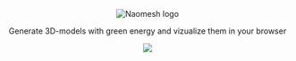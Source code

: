 
<div align="center">
  <img src="https://user-images.githubusercontent.com/55429341/218480994-573e9576-750b-4f43-855a-4a9eeb320e84.png" alt="Naomesh logo" />
  <p>Generate 3D-models with green energy and vizualize them in your browser</p>
  <img src="https://github.com/user-attachments/assets/8bd6aed7-1649-4e97-b6e3-59c1c1b8dfeb" />

</div>

